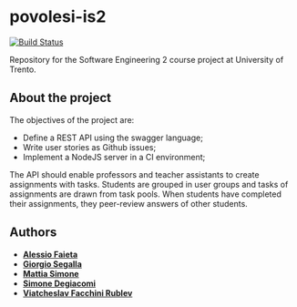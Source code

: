 # povolesi-is2
[![Build Status](https://travis-ci.com/simonedegiacomi/povolesi-is2.svg?branch=master)](https://travis-ci.com/simonedegiacomi/povolesi-is2)

Repository for the Software Engineering 2 course project at University of Trento.

## About the project
The objectives of the project are:
- Define a REST API using the swagger language;
- Write user stories as Github issues;
- Implement a NodeJS server in a CI environment;

The API should enable professors and teacher assistants to create assignments with tasks. Students are grouped in user groups and tasks of assignments are drawn from task pools. When students have completed their assignments, they peer-review answers of other students.

## Authors

* **[Alessio Faieta](https://github.com/alessiofaieta)**
* **[Giorgio Segalla](https://github.com/GiorgioSgl)**
* **[Mattia Simone](https://github.com/webbemntt97)**
* **[Simone Degiacomi](https://github.com/simonedegiacomi)**
* **[Viatcheslav Facchini Rublev](https://github.com/slavetto)**
